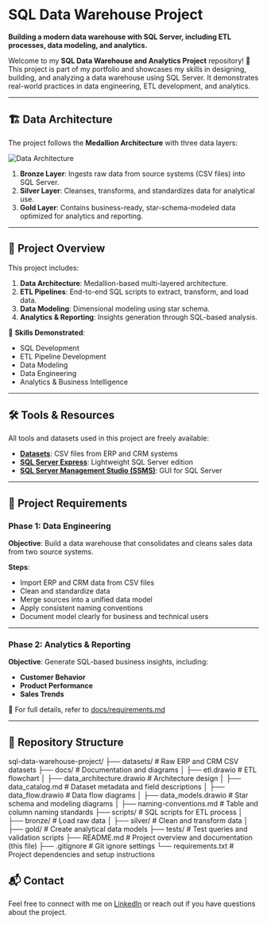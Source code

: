 # SQL Data Warehouse Project

**Building a modern data warehouse with SQL Server, including ETL processes, data modeling, and analytics.**

Welcome to my **SQL Data Warehouse and Analytics Project** repository! 🚀  
This project is part of my portfolio and showcases my skills in designing, building, and analyzing a data warehouse using SQL Server. It demonstrates real-world practices in data engineering, ETL development, and analytics.

---

## 🏗️ Data Architecture

The project follows the **Medallion Architecture** with three data layers:

![Data Architecture]("C:\Users\Rakesh\Downloads\data_architecture.png")

1. **Bronze Layer**: Ingests raw data from source systems (CSV files) into SQL Server.
2. **Silver Layer**: Cleanses, transforms, and standardizes data for analytical use.
3. **Gold Layer**: Contains business-ready, star-schema-modeled data optimized for analytics and reporting.

---

## 📖 Project Overview

This project includes:

1. **Data Architecture**: Medallion-based multi-layered architecture.
2. **ETL Pipelines**: End-to-end SQL scripts to extract, transform, and load data.
3. **Data Modeling**: Dimensional modeling using star schema.
4. **Analytics & Reporting**: Insights generation through SQL-based analysis.

🎯 **Skills Demonstrated**:
- SQL Development
- ETL Pipeline Development
- Data Modeling
- Data Engineering
- Analytics & Business Intelligence

---

## 🛠️ Tools & Resources

All tools and datasets used in this project are freely available:

- **[Datasets](datasets/)**: CSV files from ERP and CRM systems
- **[SQL Server Express](https://www.microsoft.com/en-us/sql-server/sql-server-downloads)**: Lightweight SQL Server edition
- **[SQL Server Management Studio (SSMS)](https://learn.microsoft.com/en-us/sql/ssms/download-sql-server-management-studio-ssms?view=sql-server-ver16)**: GUI for SQL Server

---

## 🚀 Project Requirements

### Phase 1: Data Engineering

**Objective**: Build a data warehouse that consolidates and cleans sales data from two source systems.

**Steps**:
- Import ERP and CRM data from CSV files
- Clean and standardize data
- Merge sources into a unified data model
- Apply consistent naming conventions
- Document model clearly for business and technical users

---

### Phase 2: Analytics & Reporting

**Objective**: Generate SQL-based business insights, including:

- **Customer Behavior**
- **Product Performance**
- **Sales Trends**

📄 For full details, refer to [docs/requirements.md](docs/requirements.md)

---

## 📂 Repository Structure

sql-data-warehouse-project/
├── datasets/ # Raw ERP and CRM CSV datasets
├── docs/ # Documentation and diagrams
│ ├── etl.drawio # ETL flowchart
│ ├── data_architecture.drawio # Architecture design
│ ├── data_catalog.md # Dataset metadata and field descriptions
│ ├── data_flow.drawio # Data flow diagrams
│ ├── data_models.drawio # Star schema and modeling diagrams
│ ├── naming-conventions.md # Table and column naming standards
├── scripts/ # SQL scripts for ETL process
│ ├── bronze/ # Load raw data
│ ├── silver/ # Clean and transform data
│ ├── gold/ # Create analytical data models
├── tests/ # Test queries and validation scripts
├── README.md # Project overview and documentation (this file)
├── .gitignore # Git ignore settings
└── requirements.txt # Project dependencies and setup instructions


## 📬 Contact

Feel free to connect with me on [LinkedIn](www.linkedin.com/in/harshitha-challam) or reach out if you have questions about the project.


